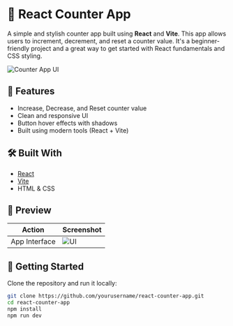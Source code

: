 # 🧮 React Counter App

A simple and stylish counter app built using **React** and **Vite**. This app allows users to increment, decrement, and reset a counter value. It's a beginner-friendly project and a great way to get started with React fundamentals and CSS styling.

![Counter App UI](./counter-app-preview.png)

## 🔧 Features

- Increase, Decrease, and Reset counter value
- Clean and responsive UI
- Button hover effects with shadows
- Built using modern tools (React + Vite)

## 🛠️ Built With

- [React](https://reactjs.org/)
- [Vite](https://vitejs.dev/)
- HTML & CSS

## 📸 Preview

| Action        | Screenshot |
|---------------|------------|
| App Interface | ![UI](./counter-app-preview.png) |

## 🚀 Getting Started

Clone the repository and run it locally:

```bash
git clone https://github.com/yourusername/react-counter-app.git
cd react-counter-app
npm install
npm run dev
